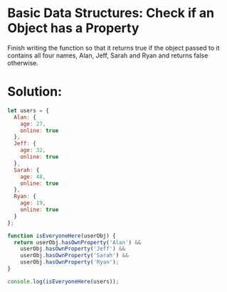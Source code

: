 # Basic Data Structures: Check if an Object has a Property
Finish writing the function so that it returns true if the object passed to it contains all four names, Alan, Jeff, Sarah and Ryan and returns false otherwise.
# Solution:
```javascript
let users = {
  Alan: {
    age: 27,
    online: true
  },
  Jeff: {
    age: 32,
    online: true
  },
  Sarah: {
    age: 48,
    online: true
  },
  Ryan: {
    age: 19,
    online: true
  }
};

function isEveryoneHere(userObj) {
  return userObj.hasOwnProperty('Alan') &&
    userObj.hasOwnProperty('Jeff') &&
    userObj.hasOwnProperty('Sarah') &&
    userObj.hasOwnProperty('Ryan');
}

console.log(isEveryoneHere(users));
```